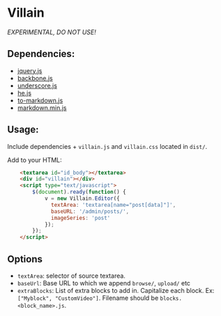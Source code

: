 Villain
=======

*EXPERIMENTAL, DO NOT USE!*

## Dependencies:

* [jquery.js](http://jquery.com/download/)
* [backbone.js](http://backbonejs.org/backbone-min.js)
* [underscore.js](http://underscorejs.org/underscore-min.js)
* [he.js](https://github.com/mathiasbynens/he)
* [to-markdown.js](https://github.com/domchristie/to-markdown)
* [markdown.min.js](https://github.com/evilstreak/markdown-js)

## Usage:

Include dependencies + `villain.js` and `villain.css` located in `dist/`.

Add to your HTML:

```html
    <textarea id="id_body"></textarea>
    <div id="villain"></div>
    <script type="text/javascript">
        $(document).ready(function() {
            v = new Villain.Editor({
              textArea: 'textarea[name="post[data]"]',
              baseURL: '/admin/posts/',
              imageSeries: 'post'
            });
        });
    </script>
```

## Options

  * `textArea`: selector of source textarea.
  * `baseUrl`: Base URL to which we append `browse/`, `upload/` etc
  * `extraBlocks`: List of extra blocks to add in. Capitalize each block. Ex: `["Myblock", "CustomVideo"]`. Filename should be `blocks.<block_name>.js`.